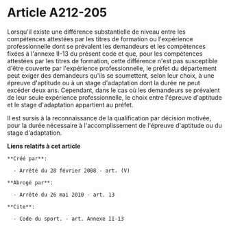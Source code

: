 # Article A212-205

Lorsqu'il existe une différence substantielle de niveau entre les compétences attestées par les titres de formation ou
l'expérience professionnelle dont se prévalent les demandeurs et les compétences fixées à l'annexe II-13 du présent code et
que, pour les compétences attestées par les titres de formation, cette différence n'est pas susceptible d'être couverte par
l'expérience professionnelle, le préfet du département peut exiger des demandeurs qu'ils se soumettent, selon leur choix, à
une épreuve d'aptitude ou à un stage d'adaptation dont la durée ne peut excéder deux ans. Cependant, dans le cas où les
demandeurs se prévalent de leur seule expérience professionnelle, le choix entre l'épreuve d'aptitude et le stage
d'adaptation appartient au préfet. 

Il est sursis à la reconnaissance de la qualification par décision motivée, pour la durée nécessaire à l'accomplissement de
l'épreuve d'aptitude ou du stage d'adaptation.

**Liens relatifs à cet article**

	**Créé par**:

	  - Arrêté du 28 février 2008 - art. (V)

	**Abrogé par**:

	  - Arrêté du 26 mai 2010 - art. 13

	**Cite**:

	  - Code du sport. - art. Annexe II-13
